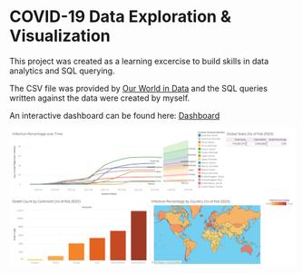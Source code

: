 # COVID-19 Data Exploration & Visualization

This project was created as a learning excercise to build skills in data analytics and SQL querying. 

The CSV file was provided by [Our World in Data](ourworldindata.org/covid-deaths) and the SQL queries written against the data were created by myself.


An interactive dashboard can be found here: [Dashboard](https://public.tableau.com/app/profile/corey.merritt5468/viz/COVIDData_17090071351950/Dashboard)

![COVID-19 Data Visualization](Dashboard.png)
